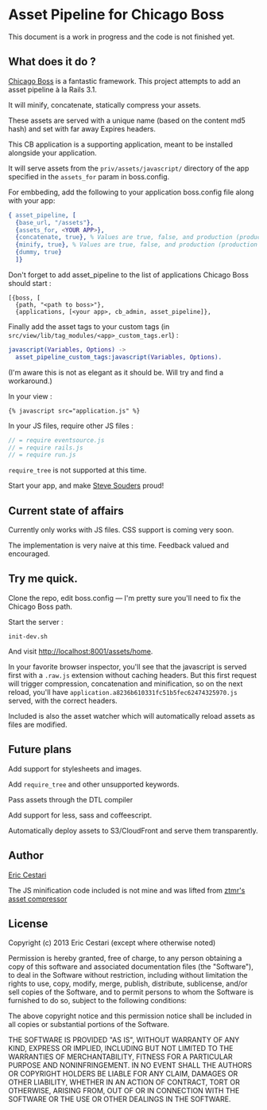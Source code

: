 # Asset Pipeline for Chicago Boss

This document is a work in progress and the code is not finished yet.

## What does it do ?

[Chicago Boss](http://chicagoboss.org) is a fantastic framework. This project attempts to add an asset pipeline à la Rails 3.1.

It will minify, concatenate, statically compress your assets.

These assets are served with a unique name (based on the content md5 hash) and set with far away Expires headers.

This CB application is a supporting application, meant to be installed alongside your application.

It will serve assets from the `priv/assets/javascript/` directory of the app specified in the `assets_for` param in boss.config.

For embbeding, add the following to your application boss.config file along with your app:

```erlang
{ asset_pipeline, [
  {base_url, "/assets"},
  {assets_for, <YOUR APP>},
  {concatenate, true}, % Values are true, false, and production (production is the default)
  {minify, true}, % Values are true, false, and production (production is the default)
  {dummy, true}
  ]}
```

Don't forget to add asset_pipeline to the list of applications Chicago Boss should start :

    [{boss, [
      {path, "<path to boss>"},
      {applications, [<your app>, cb_admin, asset_pipeline]},

Finally add the asset tags to your custom tags (in `src/view/lib/tag_modules/<app>_custom_tags.erl`) :

```erlang
javascript(Variables, Options) ->
  asset_pipeline_custom_tags:javascript(Variables, Options).
```

(I'm aware this is not as elegant as it should be. Will try and find a workaround.)

In your view :

```dtl
{% javascript src="application.js" %}
```

In your JS files, require other JS files :

```javascript
// = require eventsource.js
// = require rails.js
// = require run.js
```

`require_tree` is not supported at this time.

Start your app, and make [Steve Souders](http://www.stevesouders.com) proud!

## Current state of affairs

Currently only works with JS files. CSS support is coming very soon.

The implementation is very naive at this time. Feedback valued and encouraged.

## Try me quick.

Clone the repo, edit boss.config — I'm pretty sure you'll need to fix the Chicago Boss path.

Start the server :

    init-dev.sh


And visit [http://localhost:8001/assets/home](http://localhost:8001/assets/home).

In your favorite browser inspector, you'll see that the javascript is served first with a `.raw.js` extension without caching headers. But this first request will trigger compression, concatenation and minification, so on the next reload, you'll have `application.a8236b610331fc51b5fec62474325970.js` served, with the correct headers.

Included is also the asset watcher which will automatically reload assets as files are modified.

## Future plans

Add support for stylesheets and images.

Add `require_tree` and other unsupported keywords.

Pass assets through the DTL compiler

Add support for less, sass and coffeescript.

Automatically deploy assets to S3/CloudFront and serve them transparently.


## Author

[Eric Cestari](https://twitter.com/cstar) 

The JS minification code included is not mine and was lifted from [ztmr's asset compressor](https://github.com/ztmr/cb_asset_compressor)

## License

Copyright (c) 2013 Eric Cestari (except where otherwise noted)

Permission is hereby granted, free of charge, to any person obtaining a copy
of this software and associated documentation files (the "Software"), to deal
in the Software without restriction, including without limitation the rights
to use, copy, modify, merge, publish, distribute, sublicense, and/or sell
copies of the Software, and to permit persons to whom the Software is
furnished to do so, subject to the following conditions:

The above copyright notice and this permission notice shall be included in
all copies or substantial portions of the Software.

THE SOFTWARE IS PROVIDED "AS IS", WITHOUT WARRANTY OF ANY KIND, EXPRESS OR
IMPLIED, INCLUDING BUT NOT LIMITED TO THE WARRANTIES OF MERCHANTABILITY,
FITNESS FOR A PARTICULAR PURPOSE AND NONINFRINGEMENT. IN NO EVENT SHALL THE
AUTHORS OR COPYRIGHT HOLDERS BE LIABLE FOR ANY CLAIM, DAMAGES OR OTHER
LIABILITY, WHETHER IN AN ACTION OF CONTRACT, TORT OR OTHERWISE, ARISING FROM,
OUT OF OR IN CONNECTION WITH THE SOFTWARE OR THE USE OR OTHER DEALINGS IN
THE SOFTWARE.
